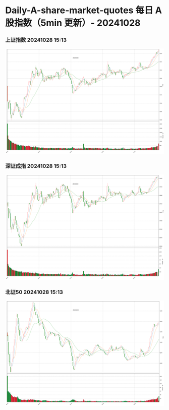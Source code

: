 
# Daily-A-share-market-quotes 每日 A 股指数（5min 更新）- 20241028

### 上证指数 20241028 15:13
![](./fig/2024/10/20241028-sh000001.png)

### 深证成指 20241028 15:13
![](./fig/2024/10/20241028-sz399001.png)

### 北证50 20241028 15:13
![](./fig/2024/10/20241028-bj899050.png)
